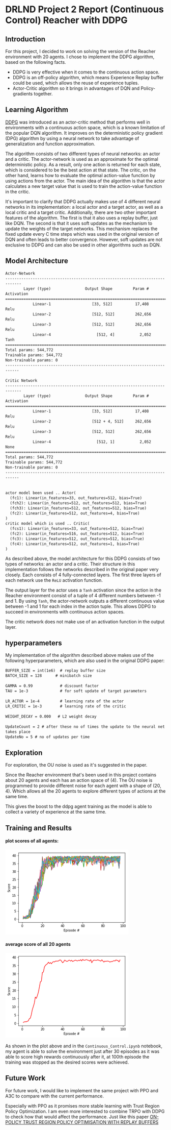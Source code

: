 # DRLND Project 2 Report (Continuous Control) Reacher with DDPG

## Introduction

For this project, I decided to work on solving the version of the Reacher environment with 20 agents. I chose to implement the DDPG algorithm, based on the following facts.

* DDPG is very effective when it comes to the continuous action space.
* DDPG is an off-policy algorithm, which means Experience Replay buffer could be used, which allows the reuse of experience tuples.
* Actor-Critic algorithm so it brings in advantages of DQN and Policy-gradients together. 

## Learning Algorithm

[DDPG](https://arxiv.org/pdf/1509.02971.pdf) was introduced as an actor-critic method that performs well in environments with a continuous action space, which is a known limitation of the popular DQN algorithm. It improves on the deterministic policy gradient (DPG) algorithm by using a neural network to take advantage of generalization and function approximation.

The algorithm consists of two different types of neural networks: an actor and a critic. The actor-network is used as an approximate for the optimal deterministic policy. As a result, only one action is returned for each state, which is considered to be the best action at that state. The critic, on the other hand, learns how to evaluate the optimal action-value function by using actions from the actor. The main idea of the algorithm is that the actor calculates a new target value that is used to train the action-value function in the critic.

It's important to clarify that DDPG actually makes use of 4 different neural networks in its implementation: a local actor and a target actor, as well as a local critic and a target critic. Additionally, there are two other important features of the algorithm. The first is that it also uses a replay buffer, just like DQN. The second is that it uses soft updates as the mechanism to update the weights of the target networks. This mechanism replaces the fixed update every C time steps which was used in the original version of DQN and often leads to better convergence. However, soft updates are not exclusive to DDPG and can also be used in other algorithms such as DQN.


## Model Architecture

```
Actor-Network
-----------------------------------------------------------------------------
        Layer (type)               Output Shape         Param #     Activation
=============================================================================
            Linear-1                  [33, 512]          17,408     Relu
            Linear-2                  [512, 512]         262,656    Relu
            Linear-3                  [512, 512]         262,656    Relu
            Linear-4                    [512, 4]           2,052    Tanh
============================================================================
Total params: 544,772
Trainable params: 544,772
Non-trainable params: 0
----------------------------------------------------------------------------

Critic Network
-----------------------------------------------------------------------------
        Layer (type)               Output Shape         Param #     Activation
=============================================================================
            Linear-1                  [33, 512]          17,408     Relu
            Linear-2                  [512 + 4, 512]     262,656    Relu
            Linear-3                  [512, 512]         262,656    Relu
            Linear-4                    [512, 1]           2,052    None
============================================================================
Total params: 544,772
Trainable params: 544,772
Non-trainable params: 0
----------------------------------------------------------------------------


actor model been used .. Actor(
  (fc1): Linear(in_features=33, out_features=512, bias=True)
  (fch2): Linear(in_features=512, out_features=512, bias=True)
  (fch3): Linear(in_features=512, out_features=512, bias=True)
  (fc2): Linear(in_features=512, out_features=4, bias=True)
)
critic model which is used .. Critic(
  (fcs1): Linear(in_features=33, out_features=512, bias=True)
  (fc2): Linear(in_features=516, out_features=512, bias=True)
  (fc3): Linear(in_features=512, out_features=512, bias=True)
  (fc4): Linear(in_features=512, out_features=1, bias=True)
)

```

As described above, the model architecture for this DDPG consists of two types of networks: an actor and a critic. Their structure in this implementation follows the networks described in the original paper very closely. Each consists of 4 fully-connected layers. The first three layers of each network use the `ReLU` activation function. 

The output layer for the actor uses a `Tanh` activation since the action in the Reacher environment consist of a tuple of 4 different numbers between -1 and 1. By using `Tanh`, 
the actor-network outputs a different continuous value between -1 and 1 for each index in the action tuple. This allows DDPG to succeed in environments with continuous action spaces. 

The critic network does not make use of an activation function in the output layer.
## hyperparameters
My implementation of the algorithm described above makes use of the following hyperparameters, which are also used in the original DDPG paper:

```
BUFFER_SIZE = int(1e6)  # replay buffer size
BATCH_SIZE = 128      # minibatch size

GAMMA = 0.99            # discount factor
TAU = 1e-3              # for soft update of target parameters

LR_ACTOR = 1e-4         # learning rate of the actor 
LR_CRITIC = 1e-3        # learning rate of the critic

WEIGHT_DECAY = 0.000   # L2 weight decay

UpdateCount = 2 # after these no of times the update to the neural net takes place 
UpdateNo = 5 # no of updates per time

```
## Exploration 

For exploration, the OU noise is used as it's suggested in the paper. 

Since the Reacher environment that's been used in this project contains about 20 agents and each has an action space of (4). The OU noise is programmed to provide different noise for each agent with a shape of (20, 4).
Which allows all the 20 agents to explore different types of actions at the same time.

This gives the boost to the ddpg agent training as the model is able to collect a variety of experience at the same time.


## Training and Results

#### plot scores of all agents:
![All Agents Scores Plot](AllAgentsPlot.png)
#### average score of all 20 agents
![average score](avgplot.png)

As shown in the plot above and in the `Continuous_Control.ipynb` notebook, my agent is able to solve the environment just after 30 episodes as it was able to score high rewards continuously after it, at 100th episode the training was stopped as the desired scores were achieved.

## Future Work 
For future work, I would like to implement the same project with PPO and A3C to compare with the current performance. 

Especially with PPO as it promises more stable learning with Trust Region Policy Optimization. I am even more interested to combine TRPO with DDPG to check how that would affect the performance. Just like this paper <a href="https://openreview.net/pdf?id=B1MB5oRqtQ"> ON-POLICY TRUST REGION POLICY OPTIMISATION
WITH REPLAY BUFFERS </a>

